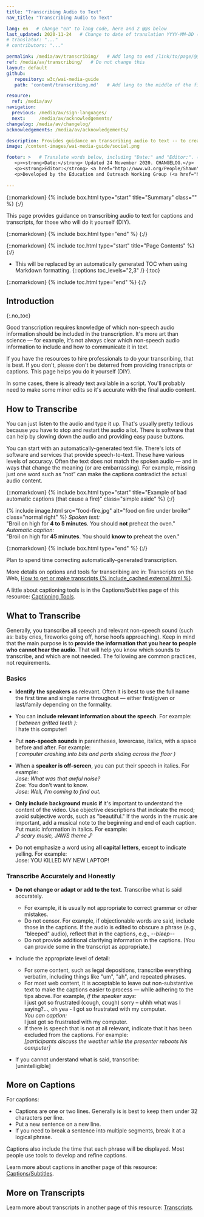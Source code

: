 ```yaml
---
title: "Transcribing Audio to Text"
nav_title: "Transcribing Audio to Text"

lang: en   # change "en" to lang code, here and 2 @@s below
last_updated: 2020-11-24   # Change to date of translation YYYY-MM-DD (month in middle)
# translator: "..."
# contributors: "..."

permalink: /media/av/transcribing/   # Add lang to end /link/to/page/@@
ref: /media/av/transcribing/   # Do not change this
layout: default
github:
   repository: w3c/wai-media-guide
   path: 'content/transcribing.md'   # Add lang to the middle of the filename, e.g., index.@@.md

resource:
  ref: /media/av/
navigation:
  previous: /media/av/sign-languages/
  next:     /media/av/acknowledgements/
changelog: /media/av/changelog/
acknowledgements: /media/av/acknowledgements/

description: Provides guidance on transcribing audio to text -- to create captions and transcripts for audio and video media accessibility.
image: /content-images/wai-media-guide/social.png

footer: >   # Translate words below, including "Date:" and "Editor:". (Do not update the date.)
   <p><strong>Date:</strong> Updated 24 November 2020. CHANGELOG.</p>
   <p><strong>Editor:</strong> <a href="http://www.w3.org/People/Shawn">Shawn Lawton Henry</a>. ACKNOWLEDGEMENTS lists contributors and credits.</p>
   <p>Developed by the Education and Outreach Working Group (<a href="http://www.w3.org/WAI/EO/">EOWG</a>). Originally drafted as part of the <a href="https://www.w3.org/WAI/WCAGTA/">WCAG TA Project</a> funded by the <abbr title="United States">U.S.</abbr> Access Board. Revised as part of the <a href="https://www.w3.org/WAI/expand-access/">WAI Expanding Access project</a> funded by the Ford Foundation.</p>
  
---
```


{::nomarkdown}
{% include box.html type="start" title="Summary" class="" %}
{:/}

This page provides guidance on transcribing audio to text for captions and transcripts, for those who will do it yourself (DIY).

{::nomarkdown}
{% include box.html type="end" %}
{:/}

{::nomarkdown}
{% include toc.html type="start" title="Page Contents" %}
{:/}

- This will be replaced by an automatically generated TOC when using Markdown formatting.
{::options toc_levels="2,3" /}
{:toc}

{::nomarkdown}
{% include toc.html type="end" %}
{:/}

## Introduction
{:.no_toc}

Good transcription requires knowledge of which non-speech audio information should be included in the transcription. It's more art than science — for example, it’s not always clear which non-speech audio information to include and how to communicate it in text.

If you have the resources to hire professionals to do your transcribing, that is best. If you don't, please don't be deterred from providing transcripts or captions. This page helps you do it yourself (DIY).

In some cases, there is already text available in a script. You'll probably need to make some minor edits so it's accurate with the final audio content.

## How to Transcribe

You can just listen to the audio and type it up. That's usually pretty tedious because you have to stop and restart the audio a lot. There is software that can help by slowing down the audio and providing easy pause buttons.

<!-- There are some free services online. They tend to have lower accuracy. You can purchase speech recognition software and train it to be more accurate with your voice. This may be a viable option for things like regular podcasts that usually have a single speaker. -->

You can start with an automatically-generated text file. There's lots of software and services that provide speech-to-text. These have various levels of accuracy. Often the text does not match the spoken audio — and in ways that change the meaning (or are embarrassing). For example, missing just one word such as “not” can make the captions contradict the actual audio content.

{::nomarkdown}
{% include box.html type="start" title="Example of bad automatic captions (that cause a fire)" class="simple aside"  %}
{:/}

{% include image.html src="food-fire.jpg" alt="food on fire under broiler" class="normal right" %}
  _Spoken text:_<br>&quot;Broil on high for <strong>4 to 5 minutes</strong>. You should <strong>not</strong> preheat the oven.&quot;<br>
  _Automatic caption:_<br>&quot;Broil on high for <strong>45 minutes</strong>. You should <strong>know to</strong> preheat the oven.&quot;

{::nomarkdown}
{% include box.html type="end" %}
{:/}

Plan to spend time correcting automatically-generated transcription.

More details on options and tools for transcribing are in: Transcripts on the Web, [How to get or make transcripts {% include_cached external.html %}](http://www.uiaccess.com/transcripts/transcripts_on_the_web.html#justdoit).

A little about captioning tools is in the Captions/Subtitles page of this resource: [Captioning Tools](/media/av/captions/#caption-tools).

## What to Transcribe

Generally, you transcribe all speech and relevant non-speech sound (such as: baby cries, fireworks going off, horse hoofs approaching). Keep in mind that the main purpose is to **provide the information that you hear to people who cannot hear the audio**. That will help you know which sounds to transcribe, and which are not needed. The following are common practices, not requirements.

### Basics

* **Identify the speakers** as relevant. Often it is best to use the full name the first time and single name throughout &mdash; either first/given or last/family depending on the formality.

* You can **include relevant information about the speech**. For example:<br>
	<em>( between gritted teeth ):</em><br>
	I hate this computer!

* Put **non-speech sounds** in parentheses, lowercase, italics, with a space before and after. For example:<br>
	 <em>( computer crashing into bits and parts sliding across the floor )</em>

* When a **speaker is off-screen**, you can put their speech in italics. For example:<br>
	<em>Jose: What was that awful noise?</em><br>
	Zoe: You don't want to know.<br>
	<em>Jose: Well, I'm coming to find out.</em>

* **Only include background music if** it's important to understand the content of the video. Use objective descriptions that indicate the mood; avoid subjective words, such as "beautiful." If the words in the music are important, add a musical note to the beginning and end of each caption. Put music information in italics. For example:<br>
	<em>♪ scary music, JAWS theme ♪</em>

* Do not emphasize a word using **all capital letters**, except to indicate yelling. For example:<br>
	Jose: YOU KILLED MY NEW LAPTOP!

### Transcribe Accurately and Honestly

* **Do not change or adapt or add to the text**. Transcribe what is said accurately.
   * For example, it is usually not appropriate to correct grammar or other mistakes.
   * Do not censor. For example, if objectionable words are said, include those in the captions. If the audio is edited to obscure a phrase (e.g., "bleeped" audio), reflect that in the captions, e.g., <em> --bleep-- </em>
   * Do not provide additional clarifying information in the captions. (You can provide some in the transcript as appropriate.)

* Include the appropriate level of detail:
   * For some content, such as legal depositions, transcribe everything verbatim, including things like "um", "ah", and repeated phrases.
   * For most web content, it is acceptable to leave out non-substantive text to make the captions easier to process &mdash; while adhering to the tips above. For example, <em>if the speaker says:</em><br> I just got so frustrated (cough, cough) sorry – uhhh what was I saying?..., oh yea - I got so frustrated with my computer. <br>
<em>You can caption:</em><br>
 I just got so frustrated with my computer.
   * If there is speech that is not at all relevant, indicate that it has been excluded from the captions. For example:<br>
	<em>[participants discuss the weather while the presenter reboots his computer]</em>

* If you cannot understand what is said, transcribe:<br>
[unintelligible]

## More on Captions

For captions:

* Captions are one or two lines. Generally is is best to keep them under 32 characters per line.
* Put a new sentence on a new line.
* If you need to break a sentence into multiple segments, break it at a logical phrase.

Captions also include the time that each phrase will be displayed. Most people use tools to develop and refine captions.

Learn more about captions in another page of this resource: [Captions/Subtitles](/media/av/captions/).

## More on Transcripts

Learn more about transcripts in another page of this resource: [Transcripts](/media/av/transcripts/).
